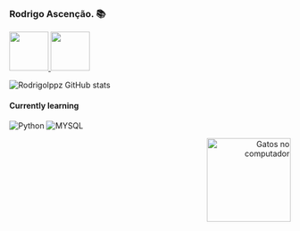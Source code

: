 ### Rodrigo Ascenção. 📚

<a href="https://www.instagram.com/rodrigolpp/">
    <img src="https://user-images.githubusercontent.com/74038190/235294013-a33e5c43-a01c-43f6-b44d-a406d8b4ab75.gif" width="70" height="70">
</a>

<a href="https://www.linkedin.com/in/rsascenss/">
  <img src="https://user-images.githubusercontent.com/74038190/235294012-0a55e343-37ad-4b0f-924f-c8431d9d2483.gif" width="70" height="70">
</a>

![Rodrigolppz GitHub stats](https://github-readme-stats.vercel.app/api?username=Rodrigolppz&show_icons=true&theme=radical)   


#### Currently learning
![Python](https://img.shields.io/badge/Python-14354C?style=for-the-badge&logo=python&logoColor=white)
![MYSQL](https://img.shields.io/badge/MySQL-00000F?style=for-the-badge&logo=mysql&logoColor=white)
<div align="right">
    <img src="https://github.com/Rodrigolppz/rodrigolppz/assets/157632873/afb6cb10-8c6b-4a0d-a538-51bcbcef7d02" alt="Gatos no computador" width="150" height="150">
</div>
